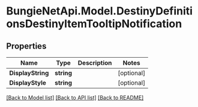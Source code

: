 # BungieNetApi.Model.DestinyDefinitionsDestinyItemTooltipNotification
## Properties

Name | Type | Description | Notes
------------ | ------------- | ------------- | -------------
**DisplayString** | **string** |  | [optional] 
**DisplayStyle** | **string** |  | [optional] 

[[Back to Model list]](../README.md#documentation-for-models) [[Back to API list]](../README.md#documentation-for-api-endpoints) [[Back to README]](../README.md)

